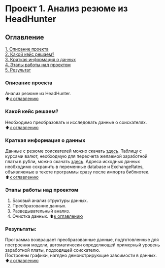# Проект 1. Анализ резюме из HeadHunter

## Оглавление  
[1. Описание проекта](README.md#описание-проекта)  
[2. Какой кейс решаем?](README.md#какой-кейс-решаем)  
[3. Краткая информация о данных](README.md#краткая-информация-о-данных)  
[4. Этапы работы над проектом](README.md#этапы-работы-над-проектом)  
[5. Результат](README.md#результаты)    

### Описание проекта    
Анализ резюме из HeadHunter.\
:arrow_up:[к оглавлению](README.md#оглавление)

### Какой кейс решаем?    
Необходимо преобразовать и исследовать данные о соискателях. \
:arrow_up:[к оглавлению](README.md#оглавление)


### Краткая информация о данных
Данные с резюме соискателей можно скачать [здесь](https://drive.google.com/file/d/1ScOZqxO5enHnzl24OD22tvomUUFnmlPJ/view?usp=share_link). Таблицу с курсами валют, необходмую для пересчета желаемой заработной платы в рубли, можно скачать [здесь](https://drive.google.com/file/d/1C-ySyJfVUvtBWkWnLEFQA5FfdJyKwaU1/view?usp=share_link). Адреса исходных данных необходимо сохранить в переменные database и ExchangeRates, объявляемые в тексте программы сразу после импорта библиотек. \
:arrow_up:[к оглавлению](README.md#оглавление)

### Этапы работы над проектом 
1. Базовый анализ структуры данных. 
2. Преобразование данных. 
3. Разведывательный анализ. 
4. Очистка данных. 
:arrow_up:[к оглавлению](README.md#оглавление)

### Результаты:  
Программа возвращает преобразованные данные, подготовленные для построения модели, автоматически определяющей примерный уровень заработной платы, подходящей соискателю. \
Построены графики, нагядно демонстрирующие завсимости в данных.\
:arrow_up:[к оглавлению](README.md#оглавление)



